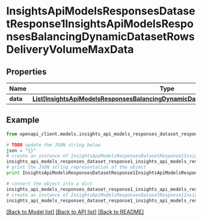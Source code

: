 # InsightsApiModelsResponsesDatasetResponse1InsightsApiModelsResponsesBalancingDynamicDatasetRowsDeliveryVolumeMaxData


## Properties
Name | Type | Description | Notes
------------ | ------------- | ------------- | -------------
**data** | [**List[InsightsApiModelsResponsesBalancingDynamicDatasetRowsDeliveryVolumeMaxData]**](InsightsApiModelsResponsesBalancingDynamicDatasetRowsDeliveryVolumeMaxData.md) |  | [optional] 

## Example

```python
from openapi_client.models.insights_api_models_responses_dataset_response1_insights_api_models_responses_balancing_dynamic_dataset_rows_delivery_volume_max_data import InsightsApiModelsResponsesDatasetResponse1InsightsApiModelsResponsesBalancingDynamicDatasetRowsDeliveryVolumeMaxData

# TODO update the JSON string below
json = "{}"
# create an instance of InsightsApiModelsResponsesDatasetResponse1InsightsApiModelsResponsesBalancingDynamicDatasetRowsDeliveryVolumeMaxData from a JSON string
insights_api_models_responses_dataset_response1_insights_api_models_responses_balancing_dynamic_dataset_rows_delivery_volume_max_data_instance = InsightsApiModelsResponsesDatasetResponse1InsightsApiModelsResponsesBalancingDynamicDatasetRowsDeliveryVolumeMaxData.from_json(json)
# print the JSON string representation of the object
print InsightsApiModelsResponsesDatasetResponse1InsightsApiModelsResponsesBalancingDynamicDatasetRowsDeliveryVolumeMaxData.to_json()

# convert the object into a dict
insights_api_models_responses_dataset_response1_insights_api_models_responses_balancing_dynamic_dataset_rows_delivery_volume_max_data_dict = insights_api_models_responses_dataset_response1_insights_api_models_responses_balancing_dynamic_dataset_rows_delivery_volume_max_data_instance.to_dict()
# create an instance of InsightsApiModelsResponsesDatasetResponse1InsightsApiModelsResponsesBalancingDynamicDatasetRowsDeliveryVolumeMaxData from a dict
insights_api_models_responses_dataset_response1_insights_api_models_responses_balancing_dynamic_dataset_rows_delivery_volume_max_data_form_dict = insights_api_models_responses_dataset_response1_insights_api_models_responses_balancing_dynamic_dataset_rows_delivery_volume_max_data.from_dict(insights_api_models_responses_dataset_response1_insights_api_models_responses_balancing_dynamic_dataset_rows_delivery_volume_max_data_dict)
```
[[Back to Model list]](../README.md#documentation-for-models) [[Back to API list]](../README.md#documentation-for-api-endpoints) [[Back to README]](../README.md)



